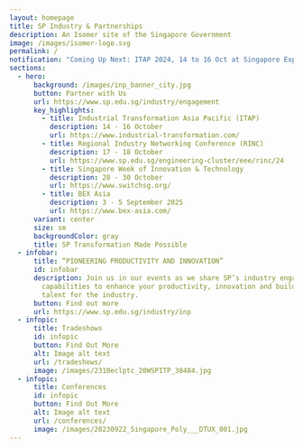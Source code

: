 ```yaml
---
layout: homepage
title: SP Industry & Partnerships
description: An Isomer site of the Singapore Government
image: /images/isomer-logo.svg
permalink: /
notification: "Coming Up Next: ITAP 2024, 14 to 16 Oct at Singapore Expo"
sections:
  - hero:
      background: /images/inp_banner_city.jpg
      button: Partner with Us
      url: https://www.sp.edu.sg/industry/engagement
      key_highlights:
        - title: Industrial Transformation Asia Pacific (ITAP)
          description: 14 - 16 October
          url: https://www.industrial-transformation.com/
        - title: Regional Industry Networking Conference (RINC)
          description: 17 - 18 October
          url: https://www.sp.edu.sg/engineering-cluster/eee/rinc/24
        - title: Singapore Week of Innovation & Technology
          description: 28 - 30 October
          url: https://www.switchsg.org/
        - title: BEX Asia
          description: 3 - 5 September 2025
          url: https://www.bex-asia.com/
      variant: center
      size: sm
      backgroundColor: gray
      title: SP Transformation Made Possible
  - infobar:
      title: “PIONEERING PRODUCTIVITY AND INNOVATION”
      id: infobar
      description: Join us in our events as we share SP’s industry engagement
        capabilities to enhance your productivity, innovation and building
        talent for the industry.
      button: Find out more
      url: https://www.sp.edu.sg/industry/inp
  - infopic:
      title: Tradeshows
      id: infopic
      button: Find Out More
      alt: Image alt text
      url: /tradeshows/
      image: /images/2310eclptc_20WSPITP_38484.jpg
  - infopic:
      title: Conferences
      id: infopic
      button: Find Out More
      alt: Image alt text
      url: /conferences/
      image: /images/20230922_Singapore_Poly___DTUX_001.jpg
---
```


